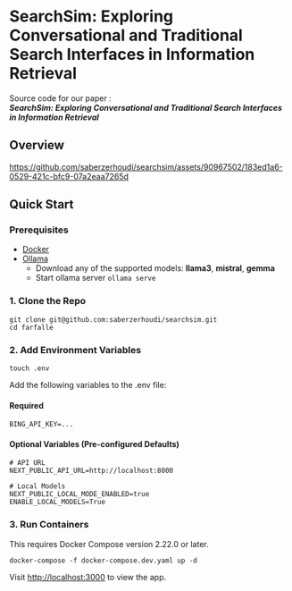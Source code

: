 # SearchSim: Exploring Conversational and Traditional Search Interfaces in Information Retrieval

Source code for our paper :  
***SearchSim: Exploring Conversational and Traditional Search Interfaces in Information Retrieval***


## Overview




https://github.com/saberzerhoudi/searchsim/assets/90967502/183ed1a6-0529-421c-bfc9-07a2eaa7265d
<!-- <p align="center">
  <img align="middle" src="assets/images/homepage.png" style="max-width: 100%; height: auto;" alt="ActiveRAG"/>
</p> -->

## Quick Start

### Prerequisites

- [Docker](https://docs.docker.com/get-docker/)
- [Ollama](https://ollama.com/download)
  - Download any of the supported models: **llama3**, **mistral**, **gemma**
  - Start ollama server `ollama serve`


### 1. Clone the Repo

```
git clone git@github.com:saberzerhoudi/searchsim.git
cd farfalle
```

### 2. Add Environment Variables
```
touch .env
```

Add the following variables to the .env file:

#### Required
```
BING_API_KEY=...
```

#### Optional Variables (Pre-configured Defaults)
```
# API URL
NEXT_PUBLIC_API_URL=http://localhost:8000

# Local Models
NEXT_PUBLIC_LOCAL_MODE_ENABLED=true
ENABLE_LOCAL_MODELS=True
```


### 3. Run Containers
This requires Docker Compose version 2.22.0 or later.
```
docker-compose -f docker-compose.dev.yaml up -d
```



Visit [http://localhost:3000](http://localhost:3000) to view the app.

